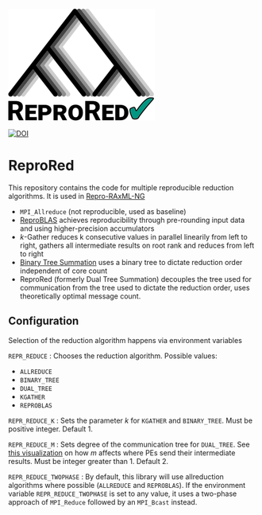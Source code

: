![Logo of ReproRed](./docs/images/logo.svg)



[![DOI](https://zenodo.org/badge/549016550.svg)](https://doi.org/10.5281/zenodo.15004917)


# ReproRed

This repository contains the code for multiple reproducible reduction algorithms.
It is used in [Repro-RAxML-NG](https://github.com/stelzch/repr-raxml-ng)

* `MPI_Allreduce` (not reproducible, used as baseline)
* [ReproBLAS](https://bebop.cs.berkeley.edu/reproblas/)
  achieves reproducibility through pre-rounding input data and using higher-precision accumulators
* $k$-Gather
  reduces k consecutive values in parallel linearily from left to right, gathers all intermediate results on root rank and reduces from left to right
* [Binary Tree Summation](https://doi.org/10.5445/IR/1000170326)
  uses a binary tree to dictate reduction order independent of core count
* ReproRed (formerly Dual Tree Summation)
  decouples the tree used for communication from the tree used to dictate the reduction order, uses theoretically optimal message count.



## Configuration
Selection of the reduction algorithm happens via environment variables

`REPR_REDUCE`
: Chooses the reduction algorithm. Possible values:
  * `ALLREDUCE`
  * `BINARY_TREE`
  * `DUAL_TREE`
  * `KGATHER`
  * `REPROBLAS`

`REPR_REDUCE_K`
: Sets the parameter $k$ for `KGATHER` and `BINARY_TREE`. Must be positive integer. Default 1.

`REPR_REDUCE_M`
: Sets degree of the communication tree for `DUAL_TREE`. See [this visualization](https://ch-st.de/applets/m-ary_trees.html)  on how $m$ affects where PEs send their intermediate results. Must be integer greater than 1. Default 2.

`REPR_REDUCE_TWOPHASE`
: By default, this library will use allreduction algorithms where possible (`ALLREDUCE` and `REPROBLAS`). If the environment variable `REPR_REDUCE_TWOPHASE` is set to any value, it uses a two-phase approach of `MPI_Reduce` followed by an `MPI_Bcast` instead.

